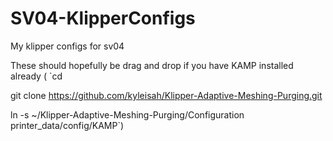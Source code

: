 # SV04-KlipperConfigs
My klipper configs for sv04

These should hopefully be drag and drop if you have KAMP installed already ( `cd
 
 git clone https://github.com/kyleisah/Klipper-Adaptive-Meshing-Purging.git
 
 ln -s ~/Klipper-Adaptive-Meshing-Purging/Configuration printer_data/config/KAMP`)
